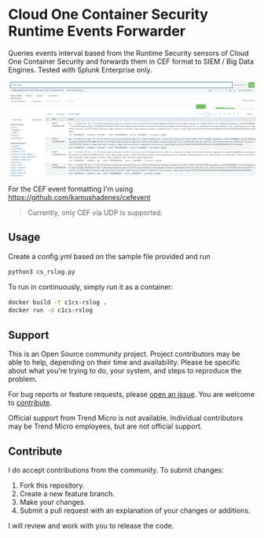 # Cloud One Container Security Runtime Events Forwarder

Queries events interval based from the Runtime Security sensors of Cloud One Container Security and forwards them in CEF format to SIEM / Big Data Engines. Tested with Splunk Enterprise only.

![alt text](images/splunk.png "Splunk Search")

For the CEF event formatting I'm using <https://github.com/kamushadenes/cefevent>

> Currently, only CEF via UDP is supported.

## Usage

Create a config.yml based on the sample file provided and run 

```sh
python3 cs_rslog.py
```

To run in continuously, simply run it as a container:

```sh
docker build -t c1cs-rslog .
docker run -d c1cs-rslog
```

## Support

This is an Open Source community project. Project contributors may be able to help, depending on their time and availability. Please be specific about what you're trying to do, your system, and steps to reproduce the problem.

For bug reports or feature requests, please [open an issue](../../issues). You are welcome to [contribute](#contribute).

Official support from Trend Micro is not available. Individual contributors may be Trend Micro employees, but are not official support.

## Contribute

I do accept contributions from the community. To submit changes:

1. Fork this repository.
1. Create a new feature branch.
1. Make your changes.
1. Submit a pull request with an explanation of your changes or additions.

I will review and work with you to release the code.
